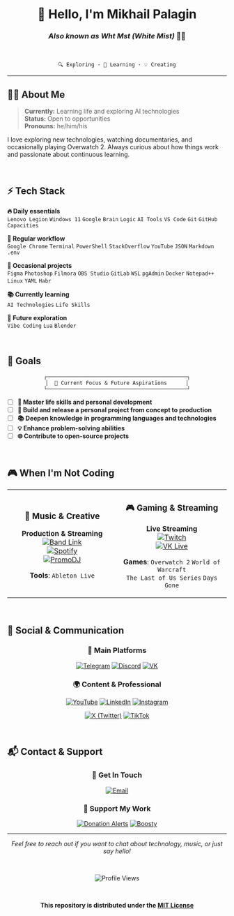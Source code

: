 <div align="center">

# 👋 Hello, I'm Mikhail Palagin
### *Also known as Wht Mst (White Mist)* 😶‍🌫️

<br>

```
🔍 Exploring · 🤖 Learning · 💡 Creating
```

</div>

---

## 🧑‍💻 About Me

> **Currently:** Learning life and exploring AI technologies  
> **Status:** Open to opportunities  
> **Pronouns:** he/him/his  

I love exploring new technologies, watching documentaries, and occasionally playing Overwatch 2. Always curious about how things work and passionate about continuous learning.

<br>

## ⚡ Tech Stack

**🔥 Daily essentials**  
`Lenovo Legion` `Windows 11` `Google` `Brain` `Logic` `AI Tools` `VS Code` `Git` `GitHub` `Capacities`

**💼 Regular workflow**  
`Google Chrome` `Terminal` `PowerShell` `StackOverflow` `YouTube` `JSON` `Markdown` `.env`

**🎨 Occasional projects**  
`Figma` `Photoshop` `Filmora` `OBS Studio` `GitLab` `WSL` `pgAdmin` `Docker` `Notepad++` `Linux` `YAML` `Habr`

**📚 Currently learning**  
`AI Technologies` `Life Skills`

**🎯 Future exploration**  
`Vibe Coding` `Lua` `Blender`

<br>

## 🎯 Goals

<div align="center">

```ascii
┌─────────────────────────────────────────────┐
│  🎯 Current Focus & Future Aspirations      │
└─────────────────────────────────────────────┘
```

</div>

- [ ] **🧠 Master life skills and personal development**
- [ ] **🚀 Build and release a personal project from concept to production**
- [ ] **📚 Deepen knowledge in programming languages and technologies**
- [ ] **💡 Enhance problem-solving abilities**
- [ ] **🌐 Contribute to open-source projects**

<br>

## 🎮 When I'm Not Coding

<table align="center">
<tr>
<td align="center" width="50%">

### 🎵 **Music & Creative**
**Production & Streaming**  
[![Band Link](https://img.shields.io/badge/Band_Link-Wht_Mst-FF6B6B?style=flat-square)](https://band.link/whtmst)  
[![Spotify](https://img.shields.io/badge/Spotify-Wht_Mst-1DB954?style=flat-square&logo=spotify)](https://open.spotify.com/artist/23j0hFXACCWZWRn1bCWydj)  
[![PromoDJ](https://img.shields.io/badge/PromoDJ-Wht_Mst-FF5722?style=flat-square)](https://promodj.com/whtmst)  

**Tools**: `Ableton Live`

</td>
<td align="center" width="50%">

### 🎮 **Gaming & Streaming**  
**Live Streaming**  
[![Twitch](https://img.shields.io/badge/Twitch-Wht_Mst-9146FF?style=flat-square&logo=twitch)](https://www.twitch.tv/whtmst)  
[![VK Live](https://img.shields.io/badge/VK_Live-Wht_Mst-4C75A3?style=flat-square)](https://live.vkvideo.ru/whtmst)  

**Games**: `Overwatch 2` `World of Warcraft`  
`The Last of Us Series` `Days Gone`

</td>
</tr>
</table>

<br>

## 💬 Social & Communication

<div align="center">

### **📱 Main Platforms**

[![Telegram](https://img.shields.io/badge/Telegram-Channel-26A5E4?style=for-the-badge&logo=telegram)](https://t.me/wht_mst_hub)
[![Discord](https://img.shields.io/badge/Discord-Community-7289DA?style=for-the-badge&logo=discord)](https://discord.com/invite/23Nv2BbHFV)
[![VK](https://img.shields.io/badge/VK-Page-4C75A3?style=for-the-badge&logo=vk)](https://vk.com/whtmst)

### **🌍 Content & Professional**

[![YouTube](https://img.shields.io/badge/YouTube-Content-FF0000?style=flat-square&logo=youtube)](https://www.youtube.com/@whtmst)
[![LinkedIn](https://img.shields.io/badge/LinkedIn-Professional-0077B5?style=flat-square&logo=linkedin)](https://www.linkedin.com/in/whtmst/)
[![Instagram](https://img.shields.io/badge/Instagram-Photos-E4405F?style=flat-square&logo=instagram)](https://www.instagram.com/wht_mst/)

[![X (Twitter)](https://img.shields.io/badge/X-Thoughts-000000?style=flat-square&logo=x)](https://x.com/whtmst)
[![TikTok](https://img.shields.io/badge/TikTok-Short_Videos-000000?style=flat-square&logo=tiktok)](https://www.tiktok.com/@whtmst)

</div>

<br>

## 📬 Contact & Support

<div align="center">

### **💌 Get In Touch**
[![Email](https://img.shields.io/badge/Email-wht.mst.official%40gmail.com-EA4335?style=for-the-badge&logo=gmail&logoColor=white)](mailto:wht.mst.official@gmail.com)

### **💝 Support My Work**
[![Donation Alerts](https://img.shields.io/badge/DonationAlerts-Support-F96854?style=flat-square)](https://www.donationalerts.com/r/whtmst)
[![Boosty](https://img.shields.io/badge/Boosty-Subscribe-FF6B35?style=flat-square)](https://boosty.to/whtmst)

</div>

---

<div align="center">

*Feel free to reach out if you want to chat about technology, music, or just say hello!*

<br>

![Profile Views](https://komarev.com/ghpvc/?username=whtmst&label=Profile%20Views&style=flat-square&color=4FC3F7)

<br>

**This repository is distributed under the [MIT License](LICENSE)**

</div>